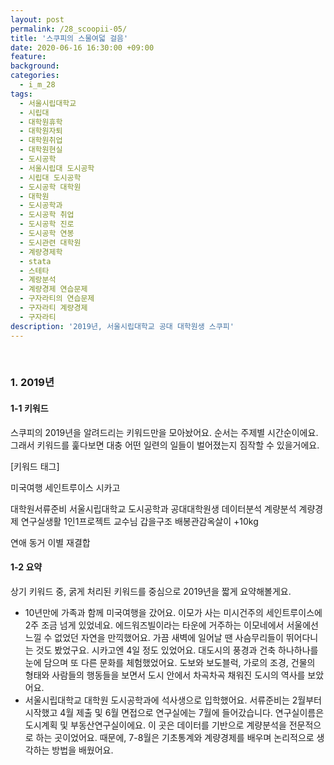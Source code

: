 ```yaml
---
layout: post
permalink: /28_scoopii-05/
title: '스쿠피의 스물여덟 걸음'
date: 2020-06-16 16:30:00 +09:00
feature: 
background: 
categories:
  - i_m_28
tags:
  - 서울시립대학교
  - 시립대
  - 대학원휴학
  - 대학원자퇴
  - 대학원취업
  - 대학원현실
  - 도시공학
  - 서울시립대 도시공학
  - 시립대 도시공학
  - 도시공학 대학원
  - 대학원
  - 도시공학과
  - 도시공학 취업
  - 도시공학 진로
  - 도시공학 연봉
  - 도시관련 대학원
  - 계량경제학
  - stata
  - 스테타
  - 계랑분석
  - 계량경제 연습문제
  - 구자라티의 연습문제
  - 구자라티 계량경제
  - 구자라티
description: '2019년, 서울시립대학교 공대 대학원생 스쿠피'
---
```


<br>

### 1. 2019년

#### 1-1 키워드

스쿠피의 2019년을 알려드리는 키워드만을 모아놨어요. 순서는 주제별 시간순이에요. 그래서 키워드를 훑다보면 대충 어떤 일련의 일들이 벌어졌는지 짐작할 수 있을거에요.

[키워드 태그]

미국여행 세인트루이스 시카고 

대학원서류준비 서울시립대학교 도시공학과  공대대학원생 데이터분석 계량분석 계량경제 연구실생활 1인1프로젝트 교수님  갑을구조 배봉관감옥살이 +10kg  

연애 동거 이별 재결합 



#### 1-2 요약

상기 키워드 중, 굵게 처리된 키워드를 중심으로 2019년을 짧게 요약해볼게요. 

* 10년만에 가족과 함께 미국여행을 갔어요. 이모가 사는 미시건주의 세인트루이스에 2주 조금 넘게 있었네요. 에드워즈빌이라는 타운에 거주하는 이모네에서 서울에선 느낄 수 없었던 자연을 만끽했어요. 가끔 새벽에 일어날 땐 사슴무리들이 뛰어다니는 것도 봤었구요. 시카고엔 4일 정도 있었어요. 대도시의 풍경과 건축 하나하나를 눈에 담으며 또 다른 문화를 체험했었어요. 도보와 보도블럭, 가로의 조경, 건물의 형태와 사람들의 행동들을 보면서 도시 안에서 차곡차곡 채워진 도시의 역사를 보았어요. 
* 서울시립대학교 대학원 도시공학과에 석사생으로 입학했어요. 서류준비는 2월부터 시작했고 4월 제출 및 6월 면접으로 연구실에는 7월에 들어갔습니다. 연구실이름은 도시계획 및 부동산연구실이에요. 이 곳은 데이터를 기반으로 계량분석을 전문적으로 하는 곳이었어요. 때문에, 7-8월은 기초통계와 계량경제를 배우며 논리적으로 생각하는 방법을 배웠어요. 







 



